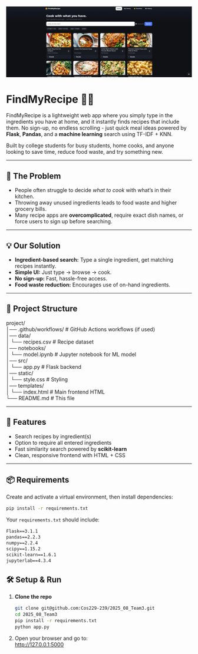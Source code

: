 ![App Screenshot](static/Image/screenshot.png)

# FindMyRecipe 🍅🥗

FindMyRecipe is a lightweight web app where you simply type in the ingredients you have at home, and it instantly finds recipes that include them. No sign-up, no endless scrolling - just quick meal ideas powered by **Flask**, **Pandas**, and a **machine learning** search using TF-IDF + KNN.

Built by college students for busy students, home cooks, and anyone looking to save time, reduce food waste, and try something new.

---

## 🛑 The Problem
- People often struggle to decide *what to cook* with what’s in their kitchen.
- Throwing away unused ingredients leads to food waste and higher grocery bills.
- Many recipe apps are **overcomplicated**, require exact dish names, or force users to sign up before searching.

---

## 💡 Our Solution
- **Ingredient-based search:** Type a single ingredient, get matching recipes instantly.
- **Simple UI:** Just type → browse → cook.
- **No sign-up:** Fast, hassle-free access.
- **Food waste reduction:** Encourages use of on-hand ingredients.

---

## 📂 Project Structure

project/  
│── .github/workflows/         # GitHub Actions workflows (if used)  
│── data/  
│   └── recipes.csv            # Recipe dataset  
│── notebooks/  
│   └── model.ipynb            # Jupyter notebook for ML model  
│── src/  
│   └── app.py                 # Flask backend  
│── static/  
│   └── style.css              # Styling  
│── templates/  
│   └── index.html             # Main frontend HTML  
└── README.md                  # This file  

---

## 🚀 Features
- Search recipes by ingredient(s)  
- Option to require all entered ingredients  
- Fast similarity search powered by **scikit-learn**  
- Clean, responsive frontend with HTML + CSS

---

## 📦 Requirements

Create and activate a virtual environment, then install dependencies:  
```bash
pip install -r requirements.txt
```

Your `requirements.txt` should include:
```
Flask==3.1.1
pandas==2.2.3
numpy==2.2.4
scipy==1.15.2
scikit-learn==1.6.1
jupyterlab==4.3.4
```

## 🛠 Setup & Run

1. **Clone the repo**
   ```bash
   git clone git@github.com:Cos229-239/2025_08_Team3.git 
   cd 2025_08_Team3
   pip install -r requirements.txt
   python app.py
   ```

2. Open your browser and go to:  
   http://127.0.0.1:5000